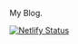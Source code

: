 My Blog.

[![Netlify Status](https://api.netlify.com/api/v1/badges/cd076037-fc18-4534-8525-08ef14344fd6/deploy-status)](https://app.netlify.com/sites/toll-collecter-schools-47253/deploys)

